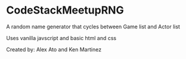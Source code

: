 # CodeStackMeetupRNG
A random name generator that cycles between Game list and Actor list

Uses vanilla javscript and basic html and css 

Created by: Alex Ato and Ken Martinez
